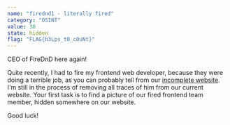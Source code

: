 ```yaml
---
name: "firednd1 - literally fired"
category: "OSINT"
value: 30
state: hidden
flag: "FLAG{h3Lps_t0_c0uNt}"
---
```


CEO of FireDnD here again!

Quite recently, I had to fire my frontend web developer, because they were doing a terrible job, as you can probably tell from our [incomplete website](https://firednd-syd.web.app). I'm still in the process of removing all traces of him from our current website. Your first task is to find a picture of our fired frontend team member, hidden somewhere on our website.

Good luck!
